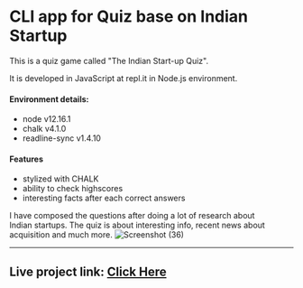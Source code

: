 <h1>CLI app for Quiz base on Indian Startup</h1>

This is a quiz game called "The Indian Start-up Quiz".   

It is developed in JavaScript at repl.it in Node.js environment.
#### Environment details:
- node v12.16.1
- chalk v4.1.0
- readline-sync v1.4.10
#### Features 
- stylized with CHALK
- ability to check highscores
- interesting facts after each correct answers

I have composed the questions after doing a lot of research about    
Indian startups. The quiz is about interesting info, recent news about acquisition and much more.
![Screenshot (36)](https://user-images.githubusercontent.com/78811462/134930892-4df05baa-b941-4372-89b1-68b36a329ca6.png)

---
## Live project link: [Click Here](https://replit.com/@AamrapaliWandhr/CLI-app-2?embed=1&output=1)

